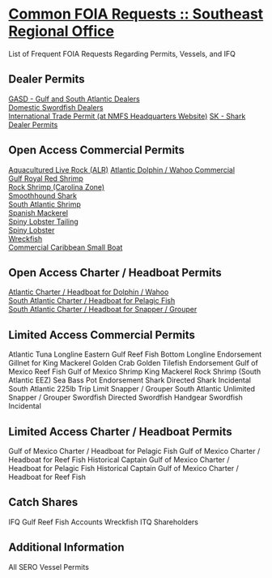 # [Common FOIA Requests :: Southeast Regional Office](http://sero.nmfs.noaa.gov/operations_management_information_services/constituency_services_branch/freedom_of_information_act/common_foia/index.html)  

List of Frequent FOIA Requests Regarding Permits, Vessels, and IFQ  

## Dealer Permits  

[GASD - Gulf and South Atlantic Dealers](foia-dealers-gulf-and-south-atlantic-dealers-gasd.md)  
[Domestic Swordfish Dealers](foia-dealers-sd-domestic-swordfish-dealer-permits.md)  
[International Trade Permit (at NMFS Headquarters Website)](foia-dealers-high-migratory-species-international-trade-permit-dealers.md)
[SK - Shark Dealer Permits](foia-dealers-sk-shark-dealer-permits.md)  

## Open Access Commercial Permits  
[Aquacultured Live Rock (ALR)](foia-oa-commercial-permits-aquacultured-live-rock-alr.md)
[Atlantic Dolphin / Wahoo Commercial](foia-oa-commercial-permits-atlantic-dolphin-wahoo-commercial.md)  
[Gulf Royal Red Shrimp](foia-oa-commercial-gulf-royal-red-shrimp.md)  
[Rock Shrimp (Carolina Zone)](foia-oa-commercial-rock-shrimp-carolina-zone.md)  
[Smoothhound Shark](foia-oa-commercial-smoothound-shark.md)  
[South Atlantic Shrimp](foia-oa-commercial-south-atlantic-shrimp.md)  
[Spanish Mackerel](foia-oa-commercial-spanish-mackeral.md)  
[Spiny Lobster Tailing](foia-oa-commercial-spiny-lobster-tailing.md)  
[Spiny Lobster](foia-oa-commercial-spiny-lobster.md)  
[Wreckfish](foia-oa-commercial-wreckfish.md)  
[Commercial Caribbean Small Boat](foia-oa-commercial-caribbean-small-boat.md)  

## Open Access Charter / Headboat Permits  
[Atlantic Charter / Headboat for Dolphin / Wahoo](foia-oa-charter-headboat-atlantic-charter-headboat-for-dolphin-wahoo.md)  
[South Atlantic Charter / Headboat for Pelagic Fish](foia-oa-charter-headboat-south-atlantic-charter-headboat-for-pelagic-fish.md)  
[South Atlantic Charter / Headboat for Snapper / Grouper](foia-oa-charter-headboat-south-atlantic-charter-headboat-for-snapper-grouper.md)  

## Limited Access Commercial Permits
Atlantic Tuna Longline
Eastern Gulf Reef Fish Bottom Longline Endorsement
Gillnet for King Mackerel
Golden Crab
Golden Tilefish Endorsement
Gulf of Mexico Reef Fish
Gulf of Mexico Shrimp
King Mackerel
Rock Shrimp (South Atlantic EEZ)
Sea Bass Pot Endorsement
Shark Directed
Shark Incidental
South Atlantic 225lb Trip Limit Snapper / Grouper
South Atlantic Unlimited Snapper / Grouper
Swordfish Directed
Swordfish Handgear
Swordfish Incidental

## Limited Access Charter / Headboat Permits
Gulf of Mexico Charter / Headboat for Pelagic Fish
Gulf of Mexico Charter / Headboat for Reef Fish
Historical Captain Gulf of Mexico Charter / Headboat for Pelagic Fish
Historical Captain Gulf of Mexico Charter / Headboat for Reef Fish

## Catch Shares
IFQ Gulf Reef Fish Accounts
Wreckfish ITQ Shareholders

## Additional Information
All SERO Vessel Permits  


